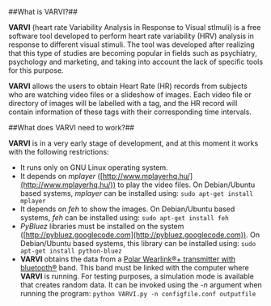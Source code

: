 ##What is VARVI?##

**VARVI** (heart rate Variability Analysis in Response to Visual stImuli) is a free software tool developed to perform heart rate variability (HRV) analysis in response to different visual stimuli. The tool was developed after realizing that this type of studies are becoming popular in fields such as psychiatry, psychology and marketing, and taking into account the lack of specific tools for this purpose.

**VARVI** allows the users to obtain Heart Rate (HR) records from subjects who are watching video files or a slideshow of images. Each video file or directory of images will be labelled with a tag, and the HR record will contain information of these tags with their corresponding time intervals. 

##What does VARVI need to work?##

**VARVI** is in a very early stage of development, and at this moment it works with the following restrictions:
* It runs only on GNU Linux operating system.
* It depends on *mplayer* ([http://www.mplayerhq.hu/](http://www.mplayerhq.hu/)) to play the video files. On Debian/Ubuntu based systems, *mplayer* can be installed using: `sudo apt-get install mplayer`
* It depends on *feh* to show the images. On Debian/Ubuntu based systems, *feh* can be installed using: `sudo apt-get install feh`
* *PyBluez* libraries must be installed on the system ([http://pybluez.googlecode.com](http://pybluez.googlecode.com)). On Debian/Ubuntu based systems, this library can be installed using: `sudo apt-get install python-bluez`
* **VARVI** obtains the data from a [Polar Wearlink®+ transmitter with bluetooth®](http://www.polar.com/en/products/accessories/Polar_WearLink_transmitter_with_Bluetooth) band. This band must be linked with the computer where **VARVI** is running. For testing purposes, a simulation mode is available that creates random data. It can be invoked using the *-n* argument when running the program: `python VARVI.py -n configfile.conf outputfile`
